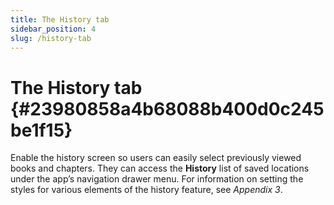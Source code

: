```yaml
---
title: The History tab
sidebar_position: 4
slug: /history-tab
---
```


# The History tab {#23980858a4b68088b400d0c245be1f15}

Enable the history screen so users can easily select previously viewed books and chapters. They can access the **History** list of saved locations under the app’s navigation drawer menu. For information on setting the styles for various elements of the history feature, see _Appendix 3_.

